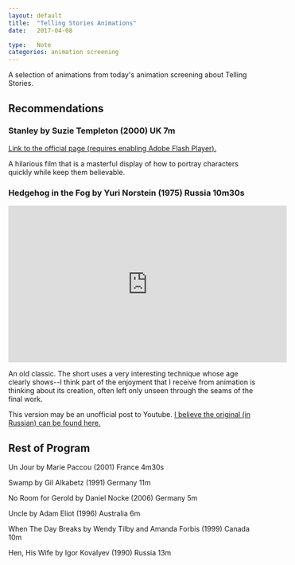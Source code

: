 ```yaml
---
layout: default
title:  "Telling Stories Animations"
date:   2017-04-08

type:   Note 
categories: animation screening
---
```

A selection of animations from today's animation screening about Telling Stories.

## Recommendations

### Stanley by Suzie Templeton (2000) UK 7m

<a href="http://www.suzietempleton.com/pages/films/stanley/watchfilm.html">Link to the official page (requires enabling Adobe Flash Player).</a>

A hilarious film that is a masterful display of how to portray characters quickly while keep them believable. 

### Hedgehog in the Fog by Yuri Norstein (1975) Russia 10m30s

<iframe width="560" height="315" src="https://www.youtube.com/embed/oW0jvJC2rvM" frameborder="0" allowfullscreen></iframe>

An old classic. The short uses a very interesting technique whose age clearly shows--I think part of the enjoyment that I receive from animation is thinking about its creation, often left only unseen through the seams of the final work.

This version may be an unofficial post to Youtube. <a href="https://www.youtube.com/watch?v=_Rugwd8ZNHY">I believe the original (in Russian) can be found here.</a>

## Rest of Program

Un Jour by Marie Paccou (2001) France 4m30s

Swamp by Gil Alkabetz (1991) Germany 11m

No Room for Gerold by Daniel Nocke (2006) Germany 5m

Uncle by Adam Eliot (1996) Australia 6m

When The Day Breaks by Wendy Tilby and Amanda Forbis (1999) Canada 10m

Hen, His Wife by Igor Kovalyev (1990) Russia 13m